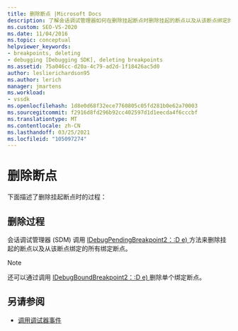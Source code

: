 ```yaml
---
title: 删除断点 |Microsoft Docs
description: 了解会话调试管理器如何在删除挂起断点时删除挂起的断点以及从该断点绑定的所有绑定断点。
ms.custom: SEO-VS-2020
ms.date: 11/04/2016
ms.topic: conceptual
helpviewer_keywords:
- breakpoints, deleting
- debugging [Debugging SDK], deleting breakpoints
ms.assetid: 75a046cc-d20a-4c79-ad2d-1f18426ac5d0
author: leslierichardson95
ms.author: lerich
manager: jmartens
ms.workload:
- vssdk
ms.openlocfilehash: 1d8e0d68f32ece7760805c05fd281b0e62a70003
ms.sourcegitcommit: f2916d8fd296b92cc402597d1d1eecda4f6cccbf
ms.translationtype: MT
ms.contentlocale: zh-CN
ms.lasthandoff: 03/25/2021
ms.locfileid: "105097274"
---
```

# <a name="deleting-a-breakpoint"></a>删除断点
下面描述了删除挂起断点时的过程：

## <a name="deletion-process"></a>删除过程
 会话调试管理器 (SDM) 调用 [IDebugPendingBreakpoint2：:D e) ](../../extensibility/debugger/reference/idebugpendingbreakpoint2-delete.md) 方法来删除挂起的断点以及从该断点绑定的所有绑定断点。

> [!NOTE]
> 还可以通过调用 [IDebugBoundBreakpoint2：:D e) ](../../extensibility/debugger/reference/idebugboundbreakpoint2-delete.md)删除单个绑定断点。

## <a name="see-also"></a>另请参阅
- [调用调试器事件](../../extensibility/debugger/calling-debugger-events.md)
